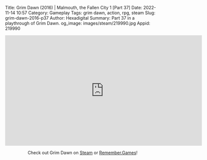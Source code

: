 Title: Grim Dawn (2016) | Malmouth, the Fallen City 1 [Part 37]
Date: 2022-11-14 10:57
Category: Gameplay
Tags: grim dawn, action, rpg, steam
Slug: grim-dawn-2016-p37
Author: Hexadigital
Summary: Part 37 in a playthrough of Grim Dawn.
og_image: images/steam/219990.jpg
Appid: 219990

<center><iframe src="https://www.youtube.com/embed/97CEbaUBucI?feature=oembed" allow="accelerometer; autoplay; encrypted-media; gyroscope; picture-in-picture" width="640" height="360" frameborder="0"></iframe>

Check out Grim Dawn on [Steam](https://store.steampowered.com/app/219990/?curator_clanid=34633900) or [Remember.Games](https://remember.games/game/178/)!</center>